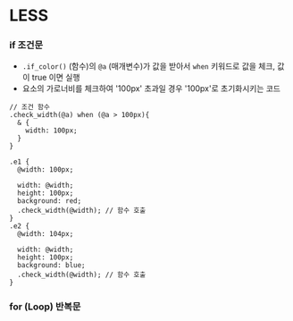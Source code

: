 # LESS

### if 조건문
- `.if_color()` (함수)의 `@a` (매개변수)가 값을 받아서 `when` 키워드로 값을 체크, 값이 true 이면 실행
- 요소의 가로너비를 체크하여 '100px' 초과일 경우 '100px'로 초기화시키는 코드
```less
// 조건 함수
.check_width(@a) when (@a > 100px){
  & {
    width: 100px;
  }
}

.e1 {
  @width: 100px;
  
  width: @width;
  height: 100px;
  background: red;
  .check_width(@width); // 함수 호출
}
.e2 {
  @width: 104px;
  
  width: @width;
  height: 100px;
  background: blue;
  .check_width(@width); // 함수 호출
}
```



### for (Loop) 반복문
```js

```
